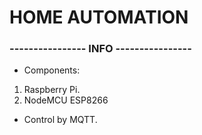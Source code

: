 # HOME AUTOMATION
### ---------------- INFO ----------------
- Components:
1. Raspberry Pi.
2. NodeMCU ESP8266
- Control by MQTT.